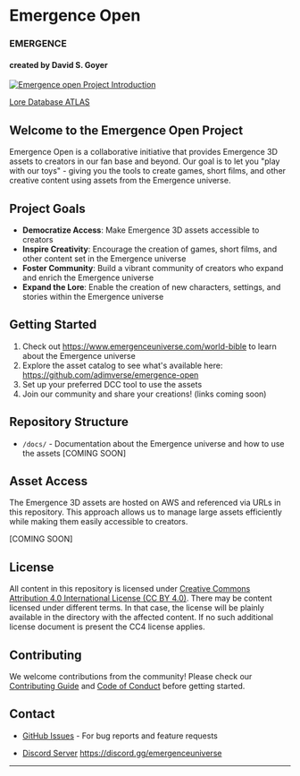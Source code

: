 # Emergence Open

### EMERGENCE
#### created by David S. Goyer

[![Emergence open Project Introduction](https://img.youtube.com/vi/P96y90QU_60/0.jpg)](https://www.youtube.com/watch?v=P96y90QU_60)


[Lore Database ATLAS](https://www.emergenceuniverse.com/terminal/atlas)

## Welcome to the Emergence Open Project

Emergence Open is a collaborative initiative that provides Emergence 3D assets to creators in our fan base and beyond. Our goal is to let you "play with our toys" - giving you the tools to create games, short films, and other creative content using assets from the Emergence universe.

## Project Goals

- **Democratize Access**: Make Emergence 3D assets accessible to creators
- **Inspire Creativity**: Encourage the creation of games, short films, and other content set in the Emergence universe
- **Foster Community**: Build a vibrant community of creators who expand and enrich the Emergence universe
- **Expand the Lore**: Enable the creation of new characters, settings, and stories within the Emergence universe

## Getting Started

1. Check out https://www.emergenceuniverse.com/world-bible to learn about the Emergence universe
2. Explore the asset catalog to see what's available here: https://github.com/adimverse/emergence-open
3. Set up your preferred DCC tool to use the assets
4. Join our community and share your creations! (links coming soon)

## Repository Structure

- `/docs/` - Documentation about the Emergence universe and how to use the assets
[COMING SOON]

## Asset Access

The Emergence 3D assets are hosted on AWS and referenced via URLs in this repository. This approach allows us to manage large assets efficiently while making them easily accessible to creators.

[COMING SOON]

## License

All content in this repository is licensed under [Creative Commons Attribution 4.0 International License (CC BY 4.0)](./LICENSE.md).
There may be content licensed under different terms. In that case, the license will be plainly available in the directory with the affected content. If no such additional license document is present the CC4 license applies.
    
## Contributing

We welcome contributions from the community! Please check our [Contributing Guide](./CONTRIBUTING.md) and [Code of Conduct](./CODE_OF_CONDUCT.md) before getting started.

## Contact

- [GitHub Issues](https://github.com/adimverse/emergence-opent/issues) - For bug reports and feature requests

- [Discord Server](https://discord.gg/emergenceuniverse) https://discord.gg/emergenceuniverse

---
